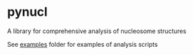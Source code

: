 # pynucl
A library for comprehensive analysis of nucleosome structures

See [examples](examples) folder for examples of analysis scripts

